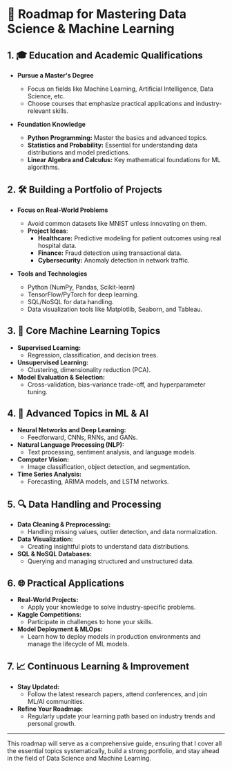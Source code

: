 # 🚀 Roadmap for Mastering Data Science & Machine Learning

## 1. 🎓 Education and Academic Qualifications
- **Pursue a Master's Degree**
  - Focus on fields like Machine Learning, Artificial Intelligence, Data Science, etc.
  - Choose courses that emphasize practical applications and industry-relevant skills.
  
- **Foundation Knowledge**
  - **Python Programming:** Master the basics and advanced topics.
  - **Statistics and Probability:** Essential for understanding data distributions and model predictions.
  - **Linear Algebra and Calculus:** Key mathematical foundations for ML algorithms.

## 2. 🛠 Building a Portfolio of Projects
- **Focus on Real-World Problems**
  - Avoid common datasets like MNIST unless innovating on them.
  - **Project Ideas**:
    - **Healthcare:** Predictive modeling for patient outcomes using real hospital data.
    - **Finance:** Fraud detection using transactional data.
    - **Cybersecurity:** Anomaly detection in network traffic.
  
- **Tools and Technologies**
  - Python (NumPy, Pandas, Scikit-learn)
  - TensorFlow/PyTorch for deep learning.
  - SQL/NoSQL for data handling.
  - Data visualization tools like Matplotlib, Seaborn, and Tableau.

## 3. 💼 Core Machine Learning Topics
- **Supervised Learning:** 
  - Regression, classification, and decision trees.
- **Unsupervised Learning:**
  - Clustering, dimensionality reduction (PCA).
- **Model Evaluation & Selection:**
  - Cross-validation, bias-variance trade-off, and hyperparameter tuning.

## 4. 🤖 Advanced Topics in ML & AI
- **Neural Networks and Deep Learning:**
  - Feedforward, CNNs, RNNs, and GANs.
- **Natural Language Processing (NLP):**
  - Text processing, sentiment analysis, and language models.
- **Computer Vision:**
  - Image classification, object detection, and segmentation.
- **Time Series Analysis:**
  - Forecasting, ARIMA models, and LSTM networks.

## 5. 🔍 Data Handling and Processing
- **Data Cleaning & Preprocessing:**
  - Handling missing values, outlier detection, and data normalization.
- **Data Visualization:**
  - Creating insightful plots to understand data distributions.
- **SQL & NoSQL Databases:**
  - Querying and managing structured and unstructured data.

## 6. 🌐 Practical Applications
- **Real-World Projects:**
  - Apply your knowledge to solve industry-specific problems.
- **Kaggle Competitions:**
  - Participate in challenges to hone your skills.
- **Model Deployment & MLOps:**
  - Learn how to deploy models in production environments and manage the lifecycle of ML models.

## 7. 📈 Continuous Learning & Improvement
- **Stay Updated:**
  - Follow the latest research papers, attend conferences, and join ML/AI communities.
- **Refine Your Roadmap:**
  - Regularly update your learning path based on industry trends and personal growth.

---

This roadmap will serve as a comprehensive guide, ensuring that I cover all the essential topics systematically, build a strong portfolio, and stay ahead in the field of Data Science and Machine Learning.

